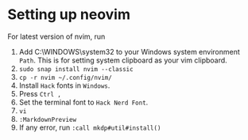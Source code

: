 # Setting up neovim
For latest version of nvim, run  
1. Add C:\WINDOWS\system32 to your Windows system environment `Path`. 
This is for setting system clipboard as your vim clipboard.
2. `sudo snap install nvim --classic`
3. `cp -r nvim ~/.config/nvim/`
4. Install `Hack` fonts in `Windows`.
5. Press `Ctrl ,`
6. Set the terminal font to `Hack Nerd Font`.
7. `vi`
8. `:MarkdownPreview`
9. If any error, run `:call mkdp#util#install()`

